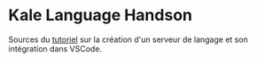 # Kale Language Handson

Sources du [tutoriel](https://madbrain.github.io/kale-language-handson) sur la création d'un serveur de langage et son intégration dans VSCode.

